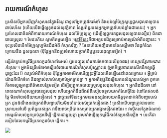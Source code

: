 

<div id="corps">

<h2>រាយ​ការណ៍​​កំហុស</h2>

ប្រសិន​បើ​អ្នក​ឃើញ​កំហុស​នៅ​ក្នុង​វីន​ដូ ជា​ទូទៅ​​អ្នក​ត្រូវ​តែ​រង់​ចាំ​ និងបន់​ឲ្យ​ 
ម៉ៃក្រូសូហ្វ​ជួស​ជុល​វា​ឲ្យ​បាន​​ឆាប់​រហ័ស (ហើយ​បើ​វាធ្វើ​ឲ្យ​ខូច​ដល់​សុវត្ថិភាព​ 
នៃ​​ប្រព័ន្ធរបស់​​អ្នក​ អ្នក​​​ត្រូវ​បែ​បន់​ខ្លាំង​ជាង​នេះ​) ។ អ្នក​ប្រហែល​ជា​គិតអំពី​ការ​​រាយការណ៍​កំហុស​ 
ដល់​​ម៉ៃក្រូសូហ្វ (ដើម្បី​ឲ្យ​ពួក​គេ​ជួស​ជុល​​​ឲ្យ​បាន​លឿន​​) ពិត​ជា​ងាយ​ស្រួល​ ។ មែន​​ហើយ​ 
សូម​គិត​ម្តង​ទៀត​ ។ <a href="http://www.oreillynet.com/mac/blog/2002/06/mission_impossible_submitting.html">​នៅ​ទីនេះ​</a> 
គឺ​ជា​អត្ថបទ​ដ៏​គួរ​ឲ្យ​ចាប់​អារម្មណ៍​អំពី​បញ្ហា​​នេះ​ ។ ចុះ​​ប្រសិន​បើក​​ម៉ៃក្រូសូហ្វ​​មិន​​ដឹង​អំពី​ 
កំហុស​វិញ ​? មែន​ហើយ​ អញ្ចឹង​មាន​តែ​សង្ឃឹម​ថា ​វីន​ដូ​កំណែ​ក្រោយ​នឹង​ 
ជួស​ជុល​វា (ប៉ុន្តែ​អ្នក​នឹង​ត្រូវ​ចំណាយ​ប្រាក់បី​ ឬ​បួន​រយ​ដុល្លា​រ​ទៀត​) ។

ស្ទើរ​តែ​គ្រប់​កម្មវិធី​ប្រភព​កូដ​ចំហ​ទាំង​អស់​ (រួម​បញ្ចូល​ទាំង​ការ​ចែក​ចាយ​លីនុច​ផង​) មាន​ 
<i>ប្រព័ន្ធ​តាម​ដាន​កំហុស</i> ។ អ្នក​មិន​ត្រឹម​តែ​អាចរៀប​ចំ​របាយ​ការណ៍​កំហុស​ប៉ុណ្ណោះ​ទេ (អ្នក​ 
ក៏​ត្រូវ​បាន​គេ​លើក​ទឹក​ឲ្យ​ធ្វើ​ដូច្នេះ​ដែរ !) ​ពន្យល់​អំពី​​​កំហុស​ ប៉ុន្តែ​អ្នក​ 
​​អាច​មើល​ឃើញ​នូវ​អ្វី​ដែល​កើត​ឡើង​នៅ​ពេល​ក្រោយ​ ៖ អ្វី​គ្រប់​យ៉ាង​គឺ​បើក​ចំហ​ និង​ច្បាស់​លាស់​សម្រាប់​អ្នក​គ្រប់​គ្នា ។ 
អ្នក​អភិវឌ្ឍ​នឹង​ឆ្លើយ​តប​សំណួរ​​របស់​អ្នក​ ពួក​គេ​ក៏​អាច​សួរ​អ្នក​នូវ​ព័ត៌មាន​បន្ថែម​​ទៀត ដើម្បី​ 
ឲ្យ​ពួក​គេ​ងាយ​ស្រួល​ជួស​ជុល​កំហុស​ ។ អ្នក​នឹង​ដឹងថា នៅ​ពេល​​ណា​កំហុស​ត្រូវ​បាន​ជួស​ជុល​ ហើយ​អ្នក​ក៏​នឹង​ 
ដឹង​អំពី​របៀប​ទទួល​យក​កំណែ​ថ្មី​ដែរ​ (នៅ​តែ​ឥត​បង់​ថ្លៃ​ មិន​ចាំ​បាច់​និយាយ​​ទៀត​ទេ) ។ 
ដូច្នេះ​នៅ​ទី​នេះ​ អ្នក​​មាន​មនុស្ស​ដែល​យក​ចិត្តទុកដាក់​​អំពី​បញ្ហា​របស់​អ្នក​ ជូន​ដំណឹង​ដល់​អ្នក​អំពី​បញ្ហា ​ហើយ​មិន​ចាំ​បាច់​អស់​ប្រាក់​ទៀត​ផង ​! ប្រសិន​បើ​បញ្ហា​ត្រូវ​បាន​ដោះ​ស្រាយ​នៅ​​លើ​ 
ប្រព័ន្ធ​របស់​អ្ន​ក វា​​នឹង​អាច​ប្រើបាន​​សម្រាប់​អ្នក​ផ្សេង​​ទៀត​ផង​ដែរ ៖ វា​ស្ថិត​នៅ​ក្នុង​ចំណាប់​អារម្មណ៍​របស់​អ្នក​គ្រប់​គ្នា ​ដើម្បី 
ធ្វើ​ការ​ជាមួយ​គ្នា ព្រម​ទាំង​ធ្វើ​ឲ្យ​កម្មវិធី​​​កាន់​តែ​ប្រសើរ​ឡើង​ ។ នេះ​គឺ​ជា​របៀប​ដែល​កម្មវិធី​ប្រភព​កូដ​ចំហ 
ធ្វើ​ការ​ ។

<img src="Images/report_bugs_thumb.png" />

</div>


